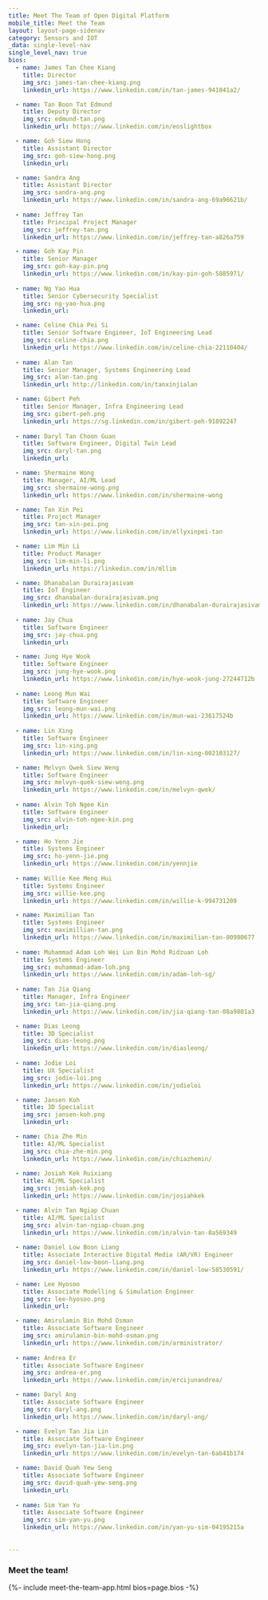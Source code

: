 ```yaml
---
title: Meet The Team of Open Digital Platform
mobile_title: Meet the Team
layout: layout-page-sidenav
category: Sensors and IOT
_data: single-level-nav
single_level_nav: true
bios:
  - name: James Tan Chee Kiang
    title: Director
    img_src: james-tan-chee-kiang.png
    linkedin_url: https://www.linkedin.com/in/tan-james-941041a2/

  - name: Tan Boon Tat Edmund
    title: Deputy Director
    img_src: edmund-tan.png
    linkedin_url: https://www.linkedin.com/in/eoslightbox

  - name: Goh Siew Hong
    title: Assistant Director
    img_src: goh-siew-hong.png
    linkedin_url: 

  - name: Sandra Ang
    title: Assistant Director
    img_src: sandra-ang.png
    linkedin_url: https://www.linkedin.com/in/sandra-ang-69a96621b/
    
  - name: Jeffrey Tan
    title: Principal Project Manager
    img_src: jeffrey-tan.png
    linkedin_url: https://www.linkedin.com/in/jeffrey-tan-a826a759

  - name: Goh Kay Pin
    title: Senior Manager
    img_src: goh-kay-pin.png
    linkedin_url: https://www.linkedin.com/in/kay-pin-goh-5885971/
    
  - name: Ng Yao Hua
    title: Senior Cybersecurity Specialist
    img_src: ng-yao-hua.png
    linkedin_url: 

  - name: Celine Chia Pei Si
    title: Senior Software Engineer, IoT Engineering Lead
    img_src: celine-chia.png
    linkedin_url: https://www.linkedin.com/in/celine-chia-22110404/
    
  - name: Alan Tan
    title: Senior Manager, Systems Engineering Lead
    img_src: alan-tan.png
    linkedin_url: http://linkedin.com/in/tanxinjialan

  - name: Gibert Peh
    title: Senior Manager, Infra Engineering Lead
    img_src: gibert-peh.png
    linkedin_url: https://sg.linkedin.com/in/gibert-peh-91892247
    
  - name: Daryl Tan Choon Guan
    title: Software Engineer, Digital Twin Lead
    img_src: daryl-tan.png
    linkedin_url: 

  - name: Shermaine Wong
    title: Manager, AI/ML Lead
    img_src: shermaine-wong.png
    linkedin_url: https://www.linkedin.com/in/shermaine-wong 

  - name: Tan Xin Pei
    title: Project Manager
    img_src: tan-xin-pei.png
    linkedin_url: https://www.linkedin.com/in/ellyxinpei-tan

  - name: Lim Min Li
    title: Product Manager
    img_src: lim-min-li.png
    linkedin_url: https://linkedin.com/in/mllim

  - name: Dhanabalan Durairajasivam
    title: IoT Engineer
    img_src: dhanabalan-durairajasivam.png
    linkedin_url: https://www.linkedin.com/in/dhanabalan-durairajasivam-24b95723/
 
  - name: Jay Chua
    title: Software Engineer
    img_src: jay-chua.png
    linkedin_url: 

  - name: Jung Hye Wook
    title: Software Engineer
    img_src: jung-hye-wook.png
    linkedin_url: https://www.linkedin.com/in/hye-wook-jung-27244712b
  
  - name: Leong Mun Wai
    title: Software Engineer
    img_src: leong-mun-wai.png
    linkedin_url: https://www.linkedin.com/in/mun-wai-23617524b
  
  - name: Lin Xing
    title: Software Engineer
    img_src: lin-xing.png
    linkedin_url: https://www.linkedin.com/in/lin-xing-002103127/

  - name: Melvyn Qwek Siew Weng
    title: Software Engineer
    img_src: melvyn-quek-siew-weng.png
    linkedin_url: https://www.linkedin.com/in/melvyn-qwek/
    
  - name: Alvin Toh Ngee Kin
    title: Software Engineer
    img_src: alvin-toh-ngee-kin.png
    linkedin_url: 

  - name: Ho Yenn Jie
    title: Systems Engineer
    img_src: ho-yenn-jie.png
    linkedin_url: https://www.linkedin.com/in/yennjie
    
  - name: Willie Kee Meng Hui
    title: Systems Engineer
    img_src: willie-kee.png
    linkedin_url: https://www.linkedin.com/in/willie-k-994731209

  - name: Maximilian Tan
    title: Systems Engineer
    img_src: maximillian-tan.png
    linkedin_url: https://www.linkedin.com/in/maximilian-tan-00980677
    
  - name: Muhammad Adam Loh Wei Lun Bin Mohd Ridzuan Loh
    title: Systems Engineer
    img_src: muhammad-adam-loh.png
    linkedin_url: https://www.linkedin.com/in/adam-loh-sg/
  
  - name: Tan Jia Qiang
    title: Manager, Infra Engineer
    img_src: tan-jia-qiang.png
    linkedin_url: https://www.linkedin.com/in/jia-qiang-tan-08a9801a3

  - name: Dias Leong
    title: 3D Specialist
    img_src: dias-leong.png
    linkedin_url: https://www.linkedin.com/in/diasleong/
   
  - name: Jodie Loi
    title: UX Specialist
    img_src: jodie-loi.png
    linkedin_url: https://www.linkedin.com/in/jodieloi

  - name: Jansen Koh
    title: 3D Specialist
    img_src: jansen-koh.png
    linkedin_url: 

  - name: Chia Zhe Min
    title: AI/ML Specialist
    img_src: chia-zhe-min.png
    linkedin_url: https://www.linkedin.com/in/chiazhemin/
    
  - name: Josiah Kek Ruixiang
    title: AI/ML Specialist
    img_src: josiah-kek.png
    linkedin_url: https://www.linkedin.com/in/josiahkek

  - name: Alvin Tan Ngiap Chuan
    title: AI/ML Specialist
    img_src: alvin-tan-ngiap-chuan.png
    linkedin_url: https://www.linkedin.com/in/alvin-tan-8a569349 
    
  - name: Daniel Low Boon Liang
    title: Associate Interactive Digital Media (AR/VR) Engineer
    img_src: daniel-low-boon-liang.png
    linkedin_url: https://www.linkedin.com/in/daniel-low-58530591/

  - name: Lee Hyosoo
    title: Associate Modelling & Simulation Engineer
    img_src: lee-hyosoo.png
    linkedin_url: 

  - name: Amirulamin Bin Mohd Osman
    title: Associate Software Engineer
    img_src: amirulamin-bin-mohd-osman.png
    linkedin_url: https://www.linkedin.com/in/arministrator/  
  
  - name: Andrea Er
    title: Associate Software Engineer
    img_src: andrea-er.png
    linkedin_url: https://www.linkedin.com/in/ercijunandrea/

  - name: Daryl Ang
    title: Associate Software Engineer
    img_src: daryl-ang.png
    linkedin_url: https://www.linkedin.com/in/daryl-ang/

  - name: Evelyn Tan Jia Lin
    title: Associate Software Engineer
    img_src: evelyn-tan-jia-lin.png
    linkedin_url: https://www.linkedin.com/in/evelyn-tan-6ab41b174

  - name: David Quah Yew Seng
    title: Associate Software Engineer
    img_src: david-quah-yew-seng.png
    linkedin_url: 
    
  - name: Sim Yan Yu
    title: Associate Software Engineer
    img_src: sim-yan-yu.png
    linkedin_url: https://www.linkedin.com/in/yan-yu-sim-04195215a
    
    
---
```


### Meet the team!
{%- include meet-the-team-app.html bios=page.bios -%}
